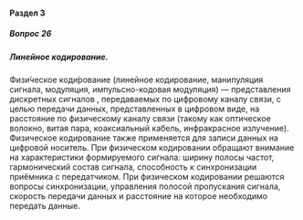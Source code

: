 #### Раздел 3

##### Вопрос 26

##### Линейное кодирование.

Физи́ческое коди́рование (линейное кодирование, манипуляция сигнала,  модуляция, импульсно-кодовая модуляция) — представления дискретных  сигналов , передаваемых по цифровому каналу связи, с целью передачи  данных, представленных в цифровом виде, на расстояние по физическому  каналу связи (такому как оптическое волокно, витая пара, коаксиальный  кабель, инфракрасное излучение). Физическое кодирование также  применяется для записи данных на цифровой носитель. При физическом  кодировании обращают внимание на характеристики формируемого сигнала:  ширину полосы частот, гармонический состав сигнала, способность к  синхронизации приёмника с передатчиком. При физическом кодировании  решаются вопросы синхронизации, управления полосой пропускания  сигнала, скорость передачи данных и расстояние на которое необходимо  передать данные.
